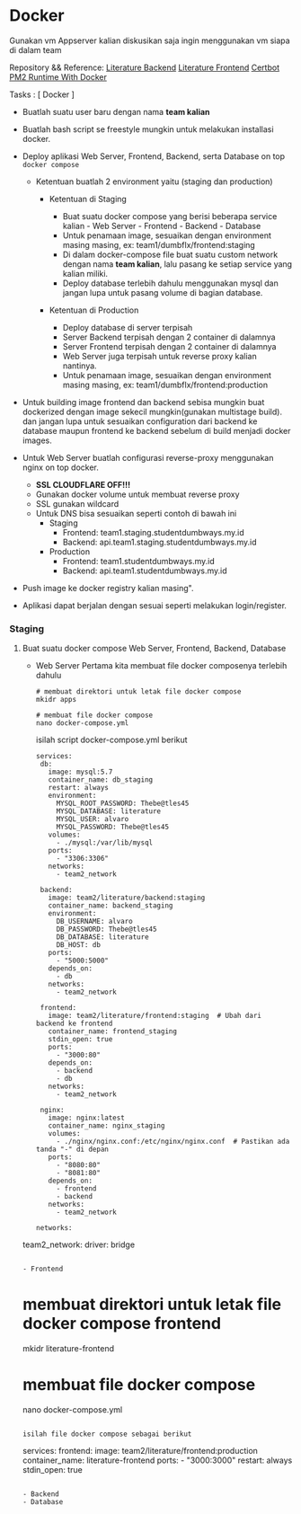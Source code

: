 # Docker
Gunakan vm Appserver kalian diskusikan saja ingin menggunakan vm siapa di dalam team

Repository && Reference:
[Literature Backend](https://github.com/dumbwaysdev/literature-backend.git)
[Literature Frontend](https://github.com/dumbwaysdev/literature-frontend.git)
[Certbot](https://certbot.eff.org/instructions?ws=nginx&os=ubuntufocal)
[PM2 Runtime With Docker](https://pm2.keymetrics.io/docs/usage/docker-pm2-nodejs)

Tasks :
[ Docker ]
- Buatlah suatu user baru dengan nama **team kalian**
- Buatlah bash script se freestyle mungkin untuk melakukan installasi docker. 
- Deploy aplikasi Web Server, Frontend, Backend, serta Database on top `docker compose`
  - Ketentuan buatlah 2 environment yaitu (staging dan production)

	- Ketentuan di Staging
	  - Buat suatu docker compose yang berisi beberapa service kalian
    		- Web Server
    		- Frontend
    		- Backend
    		- Database
	  - Untuk penamaan image, sesuaikan dengan environment masing masing, ex: team1/dumbflx/frontend:staging
  	  - Di dalam docker-compose file buat suatu custom network dengan nama **team kalian**, lalu pasang ke setiap service yang kalian miliki.
  	  - Deploy database terlebih dahulu menggunakan mysql dan jangan lupa untuk pasang volume di bagian database.

	- Ketentuan di Production
	  - Deploy database di server terpisah
	  - Server Backend terpisah dengan 2 container di dalamnya
	  - Server Frontend terpisah dengan 2 container di dalamnya
	  - Web Server juga terpisah untuk reverse proxy kalian nantinya.
	  - Untuk penamaan image, sesuaikan dengan environment masing masing, ex: team1/dumbflx/frontend:production

- Untuk building image frontend dan backend sebisa mungkin buat dockerized dengan image sekecil mungkin(gunakan multistage build). dan jangan lupa untuk sesuaikan configuration dari backend ke database maupun frontend ke backend sebelum di build menjadi docker images.

- Untuk Web Server buatlah configurasi reverse-proxy menggunakan nginx on top docker.
    - **SSL CLOUDFLARE OFF!!!**
    - Gunakan docker volume untuk membuat reverse proxy
    - SSL gunakan wildcard
    - Untuk DNS bisa sesuaikan seperti contoh di bawah ini
       - Staging
         - Frontend: team1.staging.studentdumbways.my.id
         - Backend: api.team1.staging.studentdumbways.my.id
       - Production
         - Frontend: team1.studentdumbways.my.id
         - Backend: api.team1.studentdumbways.my.id  
- Push image ke docker registry kalian masing".
- Aplikasi dapat berjalan dengan sesuai seperti melakukan login/register.


### Staging
1. Buat suatu docker compose Web Server, Frontend, Backend, Database
   - Web Server
     Pertama kita membuat file docker composenya terlebih dahulu
     ```
     # membuat direktori untuk letak file docker compose
     mkidr apps

     # membuat file docker compose
     nano docker-compose.yml
     ```
     isilah script docker-compose.yml berikut

     ```
     services:
	  db:
	    image: mysql:5.7
	    container_name: db_staging
	    restart: always
	    environment:
	      MYSQL_ROOT_PASSWORD: Thebe@tles45
	      MYSQL_DATABASE: literature
	      MYSQL_USER: alvaro
	      MYSQL_PASSWORD: Thebe@tles45
	    volumes:
	      - ./mysql:/var/lib/mysql
	    ports:
	      - "3306:3306"
	    networks:
	      - team2_network
	
	  backend:
	    image: team2/literature/backend:staging
	    container_name: backend_staging
	    environment:
	      DB_USERNAME: alvaro
	      DB_PASSWORD: Thebe@tles45
	      DB_DATABASE: literature
	      DB_HOST: db
	    ports:
	      - "5000:5000"
	    depends_on:
	      - db
	    networks:
	      - team2_network
	
	  frontend:
	    image: team2/literature/frontend:staging  # Ubah dari backend ke frontend
	    container_name: frontend_staging
	    stdin_open: true
	    ports:	
	      - "3000:80"
	    depends_on:
	      - backend
	      - db
	    networks:
	      - team2_network
	
	  nginx:
	    image: nginx:latest
	    container_name: nginx_staging
	    volumes:
	      - ./nginx/nginx.conf:/etc/nginx/nginx.conf  # Pastikan ada tanda "-" di depan
	    ports:
	      - "8080:80"
	      - "8081:80"
	    depends_on:
	      - frontend
	      - backend
	    networks:
	      - team2_network

     networks:
	team2_network:
  		driver: bridge
     ```

   - Frontend
     ```
     # membuat direktori untuk letak file docker compose frontend
     mkidr literature-frontend

     # membuat file docker compose
     nano docker-compose.yml
     ```

     isilah file docker compose sebagai berikut

     ```
     services:
	  frontend:
	    image: team2/literature/frontend:production
	    container_name: literature-frontend
	    ports:
	      - "3000:3000"
	    restart: always
	    stdin_open: true
     ```
     
   - Backend
   - Database
